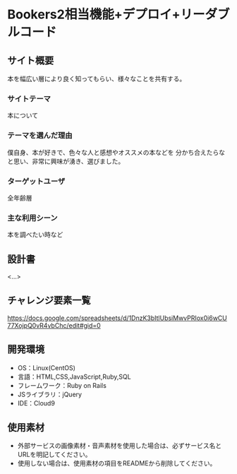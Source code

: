 # Bookers2相当機能+デプロイ+リーダブルコード

## サイト概要

本を幅広い層により良く知ってもらい、様々なことを共有する。

### サイトテーマ

本について

### テーマを選んだ理由

僕自身、本が好きで、色々な人と感想やオススメの本などを
分かち合えたらなと思い、非常に興味が湧き、選びました。

### ターゲットユーザ

全年齢層

### 主な利用シーン

本を調べたい時など

## 設計書
<...>

## チャレンジ要素一覧

https://docs.google.com/spreadsheets/d/1DnzK3bItlUbsiMwvPRIox0i6wCU77XojpQ0vR4vbChc/edit#gid=0

## 開発環境
- OS：Linux(CentOS)
- 言語：HTML,CSS,JavaScript,Ruby,SQL
- フレームワーク：Ruby on Rails
- JSライブラリ：jQuery
- IDE：Cloud9

## 使用素材
- 外部サービスの画像素材・音声素材を使用した場合は、必ずサービス名とURLを明記してください。
- 使用しない場合は、使用素材の項目をREADMEから削除してください。
